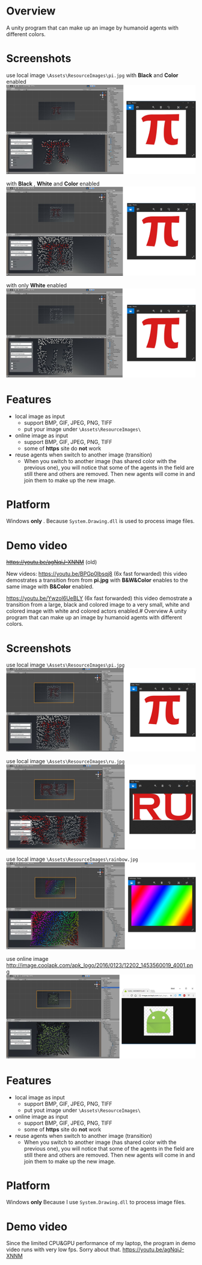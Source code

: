 # Overview
A unity program that can make up an image by humanoid agents with different colors.

# Screenshots
use local image ```\Assets\ResourceImages\pi.jpg```
with __Black__ and __Color__ enabled
![alt text](https://raw.githubusercontent.com/JNKKKK/17fall-unity-extra-credit/master/Screenshots/demo_pi_bc.png)

with __Black__ , __White__ and __Color__ enabled
![alt text](https://raw.githubusercontent.com/JNKKKK/17fall-unity-extra-credit/master/Screenshots/demo_pi_bwc.png)

with only __White__ enabled
![alt text](https://raw.githubusercontent.com/JNKKKK/17fall-unity-extra-credit/master/Screenshots/demo_pi_w.png)

# Features

- local image as input
  - support BMP, GIF, JPEG, PNG, TIFF
  - put your image under ```\Assets\ResourceImages\```
- online image as input
  - support BMP, GIF, JPEG, PNG, TIFF
  - some of __https__ site do __not__ work
- reuse agents when switch to another image (transition)
  - When you switch to another image (has shared color with the previous one), you will notice that some of the agents in the field are still there and others are removed. Then new agents will come in and join them to make up the new image.

# Platform

Windows __only__ . 
Because `System.Drawing.dll` is used to process image files.

# Demo video
~~https://youtu.be/agNqiJ-XNNM~~ (old)

New videos:
https://youtu.be/BPGp0lbsqj8 (6x fast forwarded)
this video demostrates a transition from from __pi.jpg__ with __B&W&Color__ enables to the same image with __B&Color__ enabled.

https://youtu.be/Ywzol6UeBLY (6x fast forwarded)
this video demostrate a transition from a large, black and colored image to a very small, white and colored image with white and colored actors enabled.# Overview
A unity program that can make up an image by humanoid agents with different colors.

# Screenshots
use local image ```\Assets\ResourceImages\pi.jpg```
![alt text](https://raw.githubusercontent.com/JNKKKK/17fall-unity-extra-credit/master/Screenshots/demo_pi.png)

use local image ```\Assets\ResourceImages\ru.jpg```
![alt text](https://raw.githubusercontent.com/JNKKKK/17fall-unity-extra-credit/master/Screenshots/demo_ru.png)

use local image ```\Assets\ResourceImages\rainbow.jpg```
![alt text](https://raw.githubusercontent.com/JNKKKK/17fall-unity-extra-credit/master/Screenshots/demo_rainbow.png)

use online image http://image.coolapk.com/apk_logo/2016/0123/12202_1453560019_4001.png
![alt text](https://raw.githubusercontent.com/JNKKKK/17fall-unity-extra-credit/master/Screenshots/demo_android.png)

# Features

- local image as input
  - support BMP, GIF, JPEG, PNG, TIFF
  - put yout image under ```\Assets\ResourceImages\```
- online image as input
  - support BMP, GIF, JPEG, PNG, TIFF
  - some of __https__ site do __not__ work
- reuse agents when switch to another image (transition)
  - When you switch to another image (has shared color with the previous one), you will notice that some of the agents in the field are still there and others are removed. Then new agents will come in and join them to make up the new image.

# Platform

Windows __only__
Because I use `System.Drawing.dll` to process image files.

# Demo video
Since the limited CPU&GPU performance of my laptop, the program in demo video runs with very low fps. Sorry about that.
https://youtu.be/agNqiJ-XNNM